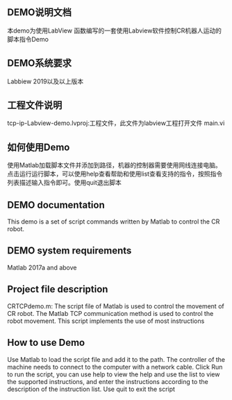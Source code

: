 ## DEMO说明文档

本demo为使用LabView 函数编写的一套使用Labview软件控制CR机器人运动的脚本指令Demo

## DEMO系统要求

Labbiew 2019以及以上版本

## 工程文件说明

tcp-ip-Labview-demo.lvproj:工程文件，此文件为labview工程打开文件
main.vi

## 如何使用Demo

使用Matlab加载脚本文件并添加到路径，机器的控制器需要使用网线连接电脑。点击运行运行脚本，可以使用help查看帮助和使用list查看支持的指令，按照指令列表描述输入指令即可。使用quit退出脚本

## DEMO documentation

This demo is a set of script commands written by Matlab to control the CR robot.

## DEMO system requirements

Matlab 2017a and above

## Project file description

CRTCPdemo.m: The script file of Matlab is used to control the movement of CR robot. The Matlab TCP communication method is used to control the robot movement. This script implements the use of most instructions

## How to use Demo

Use Matlab to load the script file and add it to the path. The controller of the machine needs to connect to the computer with a network cable. Click Run to run the script, you can use help to view the help and use the list to view the supported instructions, and enter the instructions according to the description of the instruction list. Use quit to exit the script